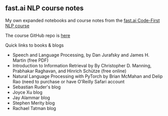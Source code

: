 ## fast.ai NLP course notes

My own expanded notebooks and course notes from the [fast.ai Code-First NLP course](https://www.fast.ai/2019/07/08/fastai-nlp/)

The course GitHub repo is [here](https://github.com/fastai/course-nlp)

Quick links to books & blogs

- Speech and Language Processing, by Dan Jurafsky and James H. Martin (free PDF)
- Introduction to Information Retrieval by By Christopher D. Manning, Prabhakar Raghavan, and Hinrich Schütze (free online)
- Natural Language Processing with PyTorch by Brian McMahan and Delip Rao (need to purchase or have O'Reilly Safari account
- Sebastian Ruder's blog
- Joyce Xu blog
- Jay Alammar blog
- Stephen Merity blog
- Rachael Tatman blog
